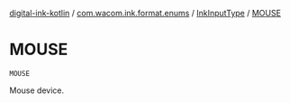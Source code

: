 [digital-ink-kotlin](../../index.md) / [com.wacom.ink.format.enums](../index.md) / [InkInputType](index.md) / [MOUSE](./-m-o-u-s-e.md)

# MOUSE

`MOUSE`

Mouse device.

